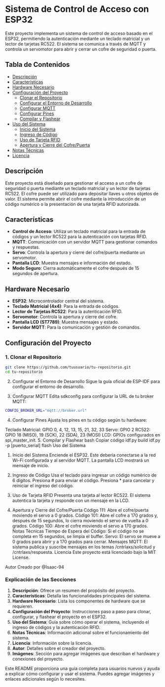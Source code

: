 # Sistema de Control de Acceso con ESP32

Este proyecto implementa un sistema de control de acceso basado en el ESP32, permitiendo la autenticación mediante un teclado matricial y un lector de tarjetas RC522. El sistema se comunica a través de MQTT y controla un servomotor para abrir y cerrar un cofre de seguridad o puerta.

## Tabla de Contenidos

- [Descripción](#descripción)
- [Características](#características)
- [Hardware Necesario](#hardware-necesario)
- [Configuración del Proyecto](#configuración-del-proyecto)
  - [Clonar el Repositorio](#1-clonar-el-repositorio)
  - [Configurar el Entorno de Desarrollo](#2-configurar-el-entorno-de-desarrollo)
  - [Configurar MQTT](#3-configurar-mqtt)
  - [Configurar Pines](#4-configurar-pines)
  - [Compilar y Flashear](#5-compilar-y-flashear)
- [Uso del Sistema](#uso-del-sistema)
  - [Inicio del Sistema](#1-inicio-del-sistema)
  - [Ingreso de Código](#2-ingreso-de-código)
  - [Uso de Tarjeta RFID](#3-uso-de-tarjeta-rfid)
  - [Apertura y Cierre del Cofre/Puerta](#4-apertura-y-cierre-del-cofrepuerta)
- [Notas Técnicas](#notas-técnicas)
- [Licencia](#licencia)

## Descripción

Este proyecto está diseñado para gestionar el acceso a un cofre de seguridad o puerta mediante un teclado matricial y un lector de tarjetas RC522. El cofre puede ser utilizado para depositar llaves u otros objetos de valor. El sistema permite abrir el cofre mediante la introducción de un código numérico o la presentación de una tarjeta RFID autorizada.

## Características

- **Control de Acceso**: Utiliza un teclado matricial para la entrada de códigos y un lector RC522 para la autenticación con tarjetas RFID.
- **MQTT**: Comunicación con un servidor MQTT para gestionar comandos y respuestas.
- **Servo**: Controla la apertura y cierre del cofre/puerta mediante un servomotor.
- **Pantalla LCD**: Muestra mensajes e información del estado.
- **Modo Seguro**: Cierra automáticamente el cofre después de 15 segundos de apertura.

## Hardware Necesario

- **ESP32**: Microcontrolador central del sistema.
- **Teclado Matricial (4x4)**: Para la entrada de códigos.
- **Lector de Tarjetas RC522**: Para la autenticación RFID.
- **Servomotor**: Controla la apertura y cierre del cofre.
- **Pantalla LCD (ST7789)**: Muestra mensajes y estado.
- **Servidor MQTT**: Para la comunicación y gestión de comandos.

## Configuración del Proyecto

### 1. Clonar el Repositorio

```bash
git clone https://github.com/tuusuario/tu-repositorio.git
cd tu-repositorio
```

2. Configurar el Entorno de Desarrollo
Sigue la guía oficial de ESP-IDF para configurar el entorno de desarrollo.

3. Configurar MQTT
Edita sdkconfig para configurar la URL de tu broker MQTT:
```bash
CONFIG_BROKER_URL="mqtt://broker.url"
```
4. Configurar Pines
Ajusta los pines en tu código según tu hardware:

Teclado Matricial: GPIO 0, 4, 12, 13, 15, 21, 32, 33
Servo: GPIO 2
RC522: GPIO 18 (MISO), 19 (SCK), 22 (SDA), 23 (MOSI)
LCD: GPIOs configurados en spi_master_init.
5. Compilar y Flashear
bash
Copiar código
idf.py build
idf.py -p [puerto_serial] flash
Uso del Sistema
1. Inicio del Sistema
Enciende el ESP32. Este debería conectarse a la red Wi-Fi configurada y al servidor MQTT. La pantalla LCD mostrará un mensaje de inicio.

2. Ingreso de Código
Usa el teclado para ingresar un código numérico de 6 dígitos.
Presiona # para enviar el código.
Presiona * para cancelar y reiniciar el ingreso del código.
3. Uso de Tarjeta RFID
Presenta una tarjeta al lector RC522.
El sistema autentica la tarjeta y responde con un mensaje en la LCD.
4. Apertura y Cierre del Cofre/Puerta
Código 111: Abre el cofre/puerta moviendo el servo a 0 grados.
Código 101: Abre el cofre a 170 grados y, después de 15 segundos, lo cierra moviendo el servo de vuelta a 0 grados.
Código 100: Abre el cofre moviendo el servo a 170 grados.
Notas Técnicas
Tiempo de Espera del Código: Si el código no se completa en 15 segundos, se limpia el buffer.
Servo: El servo se mueve a 0 grados para abrir y a 170 grados para cerrar.
Mensajes MQTT: El sistema publica y suscribe mensajes en los temas /cntrlaxs/solicitud y /cntrlaxs/respuesta.
Licencia
Este proyecto está licenciado bajo la MIT License.

Autor
Creado por @Isaac-94


### Explicación de las Secciones

1. **Descripción**: Ofrece un resumen del propósito del proyecto.
2. **Características**: Detalla las funcionalidades principales del sistema.
3. **Hardware Necesario**: Lista los componentes de hardware que se requieren.
4. **Configuración del Proyecto**: Instrucciones paso a paso para clonar, configurar, y flashear el proyecto en el ESP32.
5. **Uso del Sistema**: Guía sobre cómo operar el sistema, incluyendo el ingreso de códigos y la autenticación RFID.
6. **Notas Técnicas**: Información adicional sobre el funcionamiento del sistema.
7. **Licencia**: Información sobre la licencia.
8. **Autor**: Detalles sobre el creador del proyecto.
9. **Imágenes**: Sección para agregar imágenes que describan el hardware y conexiones del proyecto.

Este README proporciona una guía completa para usuarios nuevos y ayuda a explicar cómo configurar y usar el sistema. Puedes agregar imágenes y enlaces adicionales según lo necesites.

